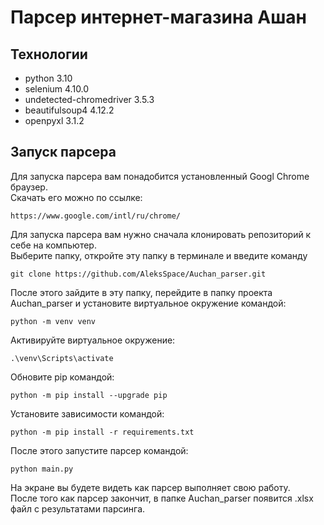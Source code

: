 # Парсер интернет-магазина Ашан  

## Технологии
- python 3.10
- selenium 4.10.0
- undetected-chromedriver 3.5.3
- beautifulsoup4 4.12.2
- openpyxl 3.1.2

## Запуск парсера
Для запуска парсера вам понадобится установленный Googl Chrome браузер.  
Скачать его можно по ссылке:
```
https://www.google.com/intl/ru/chrome/
```

Для запуска парсера вам нужно сначала клонировать репозиторий к себе на компьютер.  
Выберите папку, откройте эту папку в терминале и введите команду
```
git clone https://github.com/AleksSpace/Auchan_parser.git
```

После этого зайдите в эту папку, перейдите в папку проекта Auchan_parser и установите виртуальное окружение командой:
```
python -m venv venv
```

Активируйте виртуальное окружение:
```
.\venv\Scripts\activate
```
Обновите pip командой:
```
python -m pip install --upgrade pip
```

Установите зависимости командой:
```
python -m pip install -r requirements.txt
```

После этого запустите парсер командой:
```
python main.py
```

На экране вы будете видеть как парсер выполняет свою работу.  
После того как парсер закончит, в папке Auchan_parser появится .xlsx файл с результатами парсинга.
